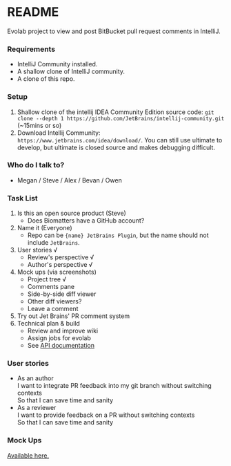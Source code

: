 # README #

Evolab project to view and post BitBucket pull request comments in IntelliJ.

### Requirements ###

   * IntelliJ Community installed.
   * A shallow clone of IntelliJ community.
   * A clone of this repo. 

### Setup ###
1. Shallow clone of the intellij IDEA Community Edition source code: `git clone --depth 1 https://github.com/JetBrains/intellij-community.git`
(~15mins or so)
1. Download Intellij Community: `https://www.jetbrains.com/idea/download/`. You can still use ultimate to develop, but ultimate is closed source and makes debugging difficult. 

### Who do I talk to? ###

* Megan / Steve / Alex / Bevan / Owen

### Task List ###
1. Is this an open source product (Steve)
    * Does Biomatters have a GitHub account? 
1. Name it (Everyone)
    * Repo can be `{name} JetBrains Plugin`, but the name should not include `JetBrains`.
1. User stories √
    * Review's perspective √
    * Author's perspective √
1. Mock ups (via screenshots)
    * Project tree √
    * Comments pane
    * Side-by-side diff viewer
    * Other diff viewers?
    * Leave a comment
1. Try out Jet Brains' PR comment system
1. Technical plan & build
    * Review and improve wiki
    * Assign jobs for evolab
    * See [API documentation](https://confluence.atlassian.com/bitbucket/pullrequests-resource-1-0-296095210.html#pullrequestsResource1.0-POSTanewcomment)

### User stories ###

* As an author  
  I want to integrate PR feedback into my git branch without switching contexts  
  So that I can save time and sanity
* As a reviewer  
  I want to provide feedback on a PR without switching contexts  
  So that I can save time and sanity

### Mock Ups ###

[Available here.](https://drive.google.com/a/biomatters.com/folderview?id=0B2S5auGjszTANGtjLXhaaUZscjQ&usp=sharing)